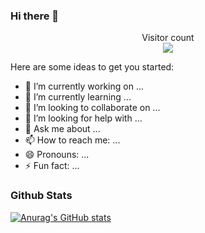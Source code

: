 ### Hi there 👋

<p align="center">
Visitor count<br>
<img src="https://profile-counter.glitch.me/wwwx/count.svg" />
</p>

<!--
**wwwx/wwwx** is a ✨ _special_ ✨ repository because its `README.md` (this file) appears on your GitHub profile.-->

Here are some ideas to get you started:

- 🔭 I’m currently working on ...
- 🌱 I’m currently learning ...
- 👯 I’m looking to collaborate on ...
- 🤔 I’m looking for help with ...
- 💬 Ask me about ...
- 📫 How to reach me: ...
- 😄 Pronouns: ...
- ⚡ Fun fact: ...



### Github Stats

[![Anurag's GitHub stats](https://github-readme-stats.vercel.app/api?username=wwwx&theme=radical)](https://github.com/anuraghazra/github-readme-stats)
